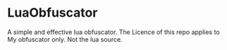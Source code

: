 # LuaObfuscator
A simple and effective lua obfuscator.
The Licence of this repo applies to My obfuscator only. Not the lua source.
